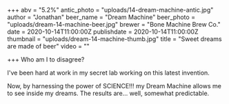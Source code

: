 +++
abv = "5.2%"
antic_photo = "uploads/14-dream-machine-antic.jpg"
author = "Jonathan"
beer_name = "Dream Machine"
beer_photo = "uploads/dream-14-machine-beer.jpg"
brewer = "Bone Machine Brew Co."
date = 2020-10-14T11:00:00Z
publishdate = 2020-10-14T11:00:00Z
thumbnail = "uploads/dream-14-machine-thumb.jpg"
title = "Sweet dreams are made of beer"
video = ""

+++
Who am I to disagree?

I've been hard at work in my secret lab working on this latest invention.

Now, by harnessing the power of SCIENCE!!! my Dream Machine allows me to see inside my dreams. The results are... well, somewhat predictable.